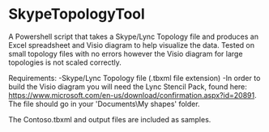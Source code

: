 # SkypeTopologyTool
A Powershell script that takes a Skype/Lync Topology file and produces an Excel spreadsheet and Visio diagram to help visualize the data. 
Tested on small topology files with no errors however the Visio diagram for large topologies is not scaled correctly.

Requirements:
-Skype/Lync Topology file (.tbxml file extension)
-In order to build the Visio diagram you will need the Lync Stencil Pack, found here: https://www.microsoft.com/en-us/download/confirmation.aspx?id=20891. The file should go in your 'Documents\My shapes' folder. 

The Contoso.tbxml and output files are included as samples. 
